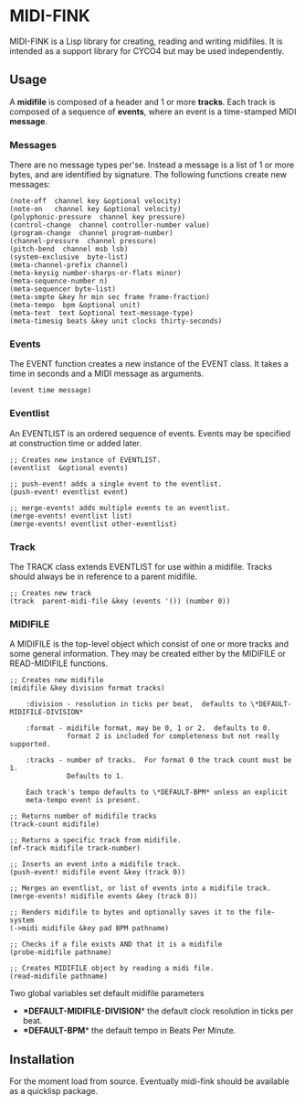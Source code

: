 # MIDI-FINK

MIDI-FINK is a Lisp library for creating, reading and writing
midifiles.  It is intended as a support library for CYCO4 but may be used
independently. 

## Usage

A **midifile** is composed of a header and 1 or more **tracks**.
Each track is composed of a sequence of **events**, where an event is a
time-stamped MIDI **message**.

### Messages

There are no message types per'se.  Instead a message is a list of 1 or more 
bytes, and are identified by signature.   The following functions create new messages:

    (note-off  channel key &optional velocity)
    (note-on   channel key &optional velocity)
    (polyphonic-pressure  channel key pressure)
    (control-change  channel controller-number value)
    (program-change  channel program-number)
    (channel-pressure  channel pressure)
    (pitch-bend  channel msb lsb)
    (system-exclusive  byte-list)
    (meta-channel-prefix channel)
    (meta-keysig number-sharps-or-flats minor)
    (meta-sequence-number n)
    (meta-sequencer byte-list)
    (meta-smpte &key hr min sec frame frame-fraction)
    (meta-tempo  bpm &optional unit)
    (meta-text  text &optional text-message-type)
    (meta-timesig beats &key unit clocks thirty-seconds)

### Events

The EVENT function creates a new instance of the EVENT class. It takes a time in seconds and a MIDI
message as arguments.

    (event time message)

### Eventlist

An EVENTLIST is an ordered sequence of events.  Events may be specified at
construction time or added later. 

    ;; Creates new instance of EVENTLIST.
    (eventlist  &optional events)

    ;; push-event! adds a single event to the eventlist.
    (push-event! eventlist event)

    ;; merge-events! adds multiple events to an eventlist.
    (merge-events! eventlist list)
    (merge-events! eventlist other-eventlist)

### Track

The TRACK class extends EVENTLIST for use within a midifile.  Tracks should always
be in reference to a parent midifile.

    ;; Creates new track
    (track  parent-midi-file &key (events '()) (number 0))

### MIDIFILE

A MIDIFILE is the top-level object which consist of one or more tracks and
some general information.  They may be created either by the MIDIFILE or
READ-MIDIFILE functions.

    ;; Creates new midifile
    (midifile &key division format tracks)
    
        :division - resolution in ticks per beat,  defaults to \*DEFAULT-MIDIFILE-DIVISION*

        :format - midifile format, may be 0, 1 or 2.  defaults to 0.
                  format 2 is included for completeness but not really supported.

        :tracks - number of tracks.  For format 0 the track count must be 1.
                  Defaults to 1.

        Each track's tempo defaults to \*DEFAULT-BPM* unless an explicit
        meta-tempo event is present. 
    
    ;; Returns number of midifile tracks
    (track-count midifile)
    
    ;; Returns a specific track from midifile.
    (mf-track midifile track-number)
    
    ;; Inserts an event into a midifile track.
    (push-event! midifile event &key (track 0))
    
    ;; Merges an eventlist, or list of events into a midifile track.
    (merge-events! midifile events &key (track 0))
    
    ;; Renders midifile to bytes and optionally saves it to the file-system
    (->midi midifile &key pad BPM pathname)
    
    ;; Checks if a file exists AND that it is a midifile
    (probe-midifile pathname)
    
    ;; Creates MIDIFILE object by reading a midi file.
    (read-midifile pathname)

Two global variables set default midifile parameters

* **\*DEFAULT-MIDIFILE-DIVISION***  the default clock resolution in ticks per beat.
* **\*DEFAULT-BPM***  the default tempo in  Beats Per Minute.


## Installation

For the moment load from source.
Eventually midi-fink should be available as a quicklisp package. 